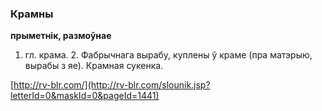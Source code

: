 ### Крамны
**прыметнік, размоўнае**

1. гл. крама. 2. Фабрычнага вырабу, куплены ў краме (пра матэрыю, вырабы з яе). Крамная сукенка.

<a rel="author">[http://rv-blr.com/](http://rv-blr.com/slounik.jsp?letterId=0&maskId=0&pageId=1441)</a>
